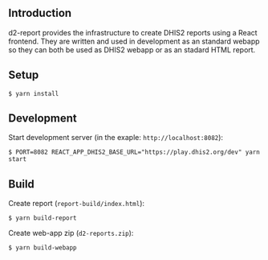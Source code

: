 ## Introduction

d2-report provides the infrastructure to create DHIS2 reports using a React frontend. They are written and used in development as an standard webapp so they can both be used as DHIS2 webapp or as an stadard HTML report.

## Setup

```
$ yarn install
```

## Development

Start development server (in the exaple: `http://localhost:8082`):

```
$ PORT=8082 REACT_APP_DHIS2_BASE_URL="https://play.dhis2.org/dev" yarn start
```

## Build

Create report (`report-build/index.html`):

```
$ yarn build-report
```

Create web-app zip (`d2-reports.zip`):

```
$ yarn build-webapp
```
